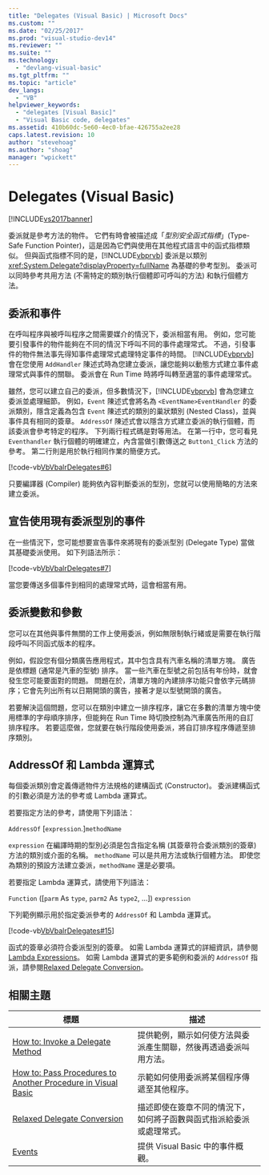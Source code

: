 ```yaml
---
title: "Delegates (Visual Basic) | Microsoft Docs"
ms.custom: ""
ms.date: "02/25/2017"
ms.prod: "visual-studio-dev14"
ms.reviewer: ""
ms.suite: ""
ms.technology: 
  - "devlang-visual-basic"
ms.tgt_pltfrm: ""
ms.topic: "article"
dev_langs: 
  - "VB"
helpviewer_keywords: 
  - "delegates [Visual Basic]"
  - "Visual Basic code, delegates"
ms.assetid: 410b60dc-5e60-4ec0-bfae-426755a2ee28
caps.latest.revision: 10
author: "stevehoag"
ms.author: "shoag"
manager: "wpickett"
---
```

# Delegates (Visual Basic)
[!INCLUDE[vs2017banner](../../../../visual-basic/includes/vs2017banner.md)]

委派就是參考方法的物件。  它們有時會被描述成「*型別安全函式指標*」\(Type\-Safe Function Pointer\)，這是因為它們與使用在其他程式語言中的函式指標類似。  但與函式指標不同的是，[!INCLUDE[vbprvb](../../../../csharp/programming-guide/concepts/linq/includes/vbprvb-md.md)] 委派是以類別 <xref:System.Delegate?displayProperty=fullName> 為基礎的參考型別。  委派可以同時參考共用方法 \(不需特定的類別執行個體即可呼叫的方法\) 和執行個體方法。  
  
## 委派和事件  
 在呼叫程序與被呼叫程序之間需要媒介的情況下，委派相當有用。  例如，您可能要引發事件的物件能夠在不同的情況下呼叫不同的事件處理常式。  不過，引發事件的物件無法事先得知事件處理常式處理特定事件的時間。  [!INCLUDE[vbprvb](../../../../csharp/programming-guide/concepts/linq/includes/vbprvb-md.md)] 會在您使用 `AddHandler` 陳述式時為您建立委派，讓您能夠以動態方式建立事件處理常式與事件的關聯。  委派會在 Run Time 時將呼叫轉至適當的事件處理常式。  
  
 雖然，您可以建立自己的委派，但多數情況下，[!INCLUDE[vbprvb](../../../../csharp/programming-guide/concepts/linq/includes/vbprvb-md.md)] 會為您建立委派並處理細節。  例如，`Event` 陳述式會將名為 `<EventName>EventHandler` 的委派類別，隱含定義為包含 `Event` 陳述式的類別的巢狀類別 \(Nested Class\)，並與事件具有相同的簽章。  `AddressOf` 陳述式會以隱含方式建立委派的執行個體，而該委派會參考特定的程序。  下列兩行程式碼是對等用法。  在第一行中，您可看見 `Eventhandler` 執行個體的明確建立，內含當做引數傳送之 `Button1_Click` 方法的參考。  第二行則是用於執行相同作業的簡便方式。  
  
 [!code-vb[VbVbalrDelegates#6](../../../../visual-basic/language-reference/operators/codesnippet/visualbasic/delegates_1.vb)]  
  
 只要編譯器 \(Compiler\) 能夠依內容判斷委派的型別，您就可以使用簡略的方法來建立委派。  
  
## 宣告使用現有委派型別的事件  
 在一些情況下，您可能想要宣告事件來將現有的委派型別 \(Delegate Type\) 當做其基礎委派使用。  如下列語法所示：  
  
 [!code-vb[VbVbalrDelegates#7](../../../../visual-basic/language-reference/operators/codesnippet/visualbasic/delegates_2.vb)]  
  
 當您要傳送多個事件到相同的處理常式時，這會相當有用。  
  
## 委派變數和參數  
 您可以在其他與事件無關的工作上使用委派，例如無限制執行緒或是需要在執行階段呼叫不同函式版本的程序。  
  
 例如，假設您有個分類廣告應用程式，其中包含具有汽車名稱的清單方塊。  廣告是依標題 \(通常是汽車的型號\) 排序。  當一些汽車在型號之前包括有年份時，就會發生您可能要面對的問題。  問題在於，清單方塊的內建排序功能只會依字元碼排序；它會先列出所有以日期開頭的廣告，接著才是以型號開頭的廣告。  
  
 若要解決這個問題，您可以在類別中建立一排序程序，讓它在多數的清單方塊中使用標準的字母順序排序，但能夠在 Run Time 時切換控制為汽車廣告所用的自訂排序程序。  若要這麼做，您就要在執行階段使用委派，將自訂排序程序傳遞至排序類別。  
  
## AddressOf 和 Lambda 運算式  
 每個委派類別會定義傳遞物件方法規格的建構函式 \(Constructor\)。  委派建構函式的引數必須是方法的參考或 Lambda 運算式。  
  
 若要指定方法的參考，請使用下列語法：  
  
 `AddressOf` \[`expression`.\]`methodName`  
  
 `expression` 在編譯時期的型別必須是包含指定名稱 \(其簽章符合委派類別的簽章\) 方法的類別或介面的名稱。  `methodName` 可以是共用方法或執行個體方法。  即使您為類別的預設方法建立委派，`methodName` 還是必要項。  
  
 若要指定 Lambda 運算式，請使用下列語法：  
  
 `Function` \(\[`parm` As `type`, `parm2` As `type2`, ...\]\) `expression`  
  
 下列範例顯示用於指定委派參考的 `AddressOf` 和 Lambda 運算式。  
  
 [!code-vb[VbVbalrDelegates#15](../../../../visual-basic/language-reference/operators/codesnippet/visualbasic/delegates_3.vb)]  
  
 函式的簽章必須符合委派型別的簽章。  如需 Lambda 運算式的詳細資訊，請參閱 [Lambda Expressions](../../../../visual-basic/programming-guide/language-features/procedures/lambda-expressions.md)。  如需 Lambda 運算式的更多範例和委派的 `AddressOf` 指派，請參閱[Relaxed Delegate Conversion](../../../../visual-basic/programming-guide/language-features/delegates/relaxed-delegate-conversion.md)。  
  
## 相關主題  
  
|標題|描述|  
|--------|--------|  
|[How to: Invoke a Delegate Method](../../../../visual-basic/programming-guide/language-features/delegates/how-to-invoke-a-delegate-method.md)|提供範例，顯示如何使方法與委派產生關聯，然後再透過委派叫用方法。|  
|[How to: Pass Procedures to Another Procedure in Visual Basic](../../../../visual-basic/programming-guide/language-features/delegates/how-to-pass-procedures-to-another-procedure.md)|示範如何使用委派將某個程序傳遞至其他程序。|  
|[Relaxed Delegate Conversion](../../../../visual-basic/programming-guide/language-features/delegates/relaxed-delegate-conversion.md)|描述即使在簽章不同的情況下，如何將子函數與函式指派給委派或處理常式。|  
|[Events](../../../../visual-basic/programming-guide/language-features/events/events.md)|提供 Visual Basic 中的事件概觀。|